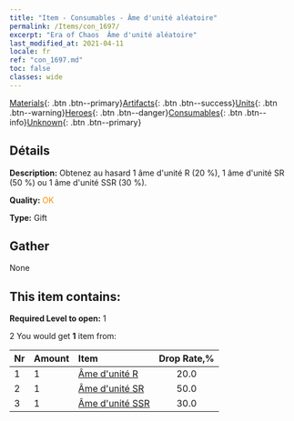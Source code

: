 ```yaml
---
title: "Item - Consumables - Âme d'unité aléatoire"
permalink: /Items/con_1697/
excerpt: "Era of Chaos  Âme d'unité aléatoire"
last_modified_at: 2021-04-11
locale: fr
ref: "con_1697.md"
toc: false
classes: wide
---
```

 [Materials](/fr/Items/){: .btn .btn--primary}[Artifacts](/fr/Items/Artifacts/){: .btn .btn--success}[Units](/fr/Items/Units/){: .btn .btn--warning}[Heroes](/fr/Items/Heroes/){: .btn .btn--danger}[Consumables](/fr/Items/Consumables/){: .btn .btn--info}[Unknown](/fr/Items/Unknown/){: .btn .btn--primary}

## Détails
 **Description:** Obtenez au hasard 1 âme d'unité R (20 %), 1 âme d'unité SR (50 %) ou 1 âme d'unité SSR (30 %).

 **Quality:** <span style="color: #FF8C00">OK</span>

 **Type:** Gift

## Gather

  None

## This item contains:

 **Required Level to open:** 1

 2 You would get **1** item  from:

  | Nr | Amount |     Item    | Drop Rate,% |
  |:---|:-------|:------------|:---------:|
  | 1 | 1 | [Âme d'unité R](/fr/Items/con_533/) | 20.0 | 
  | 2 | 1 | [Âme d'unité SR](/fr/Items/con_534/) | 50.0 | 
  | 3 | 1 | [Âme d'unité SSR](/fr/Items/con_535/) | 30.0 | 
